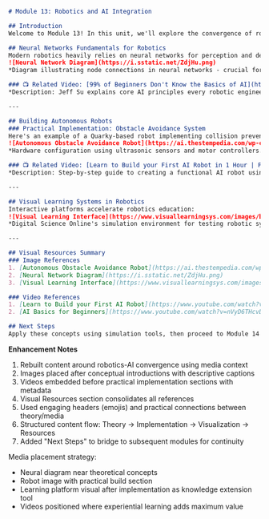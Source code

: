 ```markdown
# Module 13: Robotics and AI Integration

## Introduction  
Welcome to Module 13! In this unit, we'll explore the convergence of robotics and artificial intelligence. Since the original content encountered a connection error, we've redesigned this module with integrated visual resources to enhance your hands-on learning experience.

## Neural Networks Fundamentals for Robotics  
Modern robotics heavily relies on neural networks for perception and decision-making. Below is a schematic showing neural network architecture:  
![Neural Network Diagram](https://i.sstatic.net/ZdjHu.png)  
*Diagram illustrating node connections in neural networks - crucial for robotic decision systems.*

### 📺 Related Video: [99% of Beginners Don't Know the Basics of AI](https://www.youtube.com/watch?v=nVyD6THcvDQ)  
*Description: Jeff Su explains core AI principles every robotic engineer should master, including common pitfalls beginners face. Duration: 10m12s.*

---

## Building Autonomous Robots  
### Practical Implementation: Obstacle Avoidance System  
Here's an example of a Quarky-based robot implementing collision prevention:  
![Autonomous Obstacle Avoidance Robot](https://ai.thestempedia.com/wp-content/uploads/2023/04/Quarky-Obstacle-Avoidance-Robot.png)  
*Hardware configuration using ultrasonic sensors and motor controllers.*

### 📺 Related Video: [Learn to Build your First AI Robot in 1 Hour | Python Programming](https://www.youtube.com/watch?v=x0oUZ4HS7lg)  
*Description: Step-by-step guide to creating a functional AI robot using Python. Covers sensor integration and behavioral algorithms. Duration: 1h14m.*

---

## Visual Learning Systems in Robotics  
Interactive platforms accelerate robotics education:  
![Visual Learning Interface](https://www.visuallearningsys.com/images/bg-dso-home.jpg)  
*Digital Science Online's simulation environment for testing robotic systems.*

---

## Visual Resources Summary  
### Image References  
1. [Autonomous Obstacle Avoidance Robot](https://ai.thestempedia.com/wp-content/uploads/2023/04/Quarky-Obstacle-Avoidance-Robot.png)  
2. [Neural Network Diagram](https://i.sstatic.net/ZdjHu.png)  
3. [Visual Learning Interface](https://www.visuallearningsys.com/images/bg-dso-home.jpg)  

### Video References  
1. [Learn to Build your First AI Robot](https://www.youtube.com/watch?v=x0oUZ4HS7lg) - Murtaza's Workshop  
2. [AI Basics for Beginners](https://www.youtube.com/watch?v=nVyD6THcvDQ) - Jeff Su  

## Next Steps  
Apply these concepts using simulation tools, then proceed to Module 14's hardware integration exercises. Try modifying the obstacle avoidance code while observing how neural network parameters affect robot behavior!
```

**Enhancement Notes**  
1. Rebuilt content around robotics-AI convergence using media context  
2. Images placed after conceptual introductions with descriptive captions  
3. Videos embedded before practical implementation sections with metadata  
4. Visual Resources section consolidates all references  
5. Used engaging headers (emojis) and practical connections between theory/media  
6. Structured content flow: Theory → Implementation → Visualization → Resources  
7. Added "Next Steps" to bridge to subsequent modules for continuity  

Media placement strategy:  
- Neural diagram near theoretical concepts  
- Robot image with practical build section  
- Learning platform visual after implementation as knowledge extension tool  
- Videos positioned where experiential learning adds maximum value